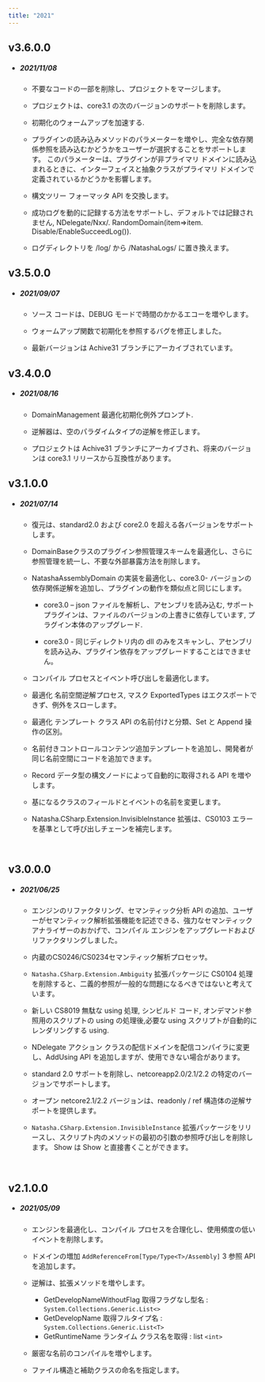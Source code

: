 ```yaml
---
title: "2021"
---  
```

## v3.6.0.0

 - ##### 2021/11/08

   - 不要なコードの一部を削除し、プロジェクトをマージします。

   - プロジェクトは、core3.1 の次のバージョンのサポートを削除します。

   - 初期化のウォームアップを加速する.

   - プラグインの読み込みメソッドのパラメーターを増やし、完全な依存関係参照を読み込むかどうかをユーザーが選択することをサポートします。 このパラメーターは、プラグインが非プライマリ ドメインに読み込まれるときに、インターフェイスと抽象クラスがプライマリ ドメインで定義されているかどうかを影響します。

   - 構文ツリー フォーマッタ API を交換します。

   - 成功ログを動的に記録する方法をサポートし、デフォルトでは記録されません, NDelegate/Nxx/. RandomDomain(item=>item. Disable/EnableSucceedLog()).

   - ログディレクトリを /log/ から /NatashaLogs/ に置き換えます。

## v3.5.0.0

 - ##### 2021/09/07

   - ソース コードは、DEBUG モードで時間のかかるエコーを増やします。

   - ウォームアップ関数で初期化を参照するバグを修正しました。

   - 最新バージョンは Achive31 ブランチにアーカイブされています。

## v3.4.0.0

 - ##### 2021/08/16

   - DomainManagement 最適化初期化例外プロンプト.

   - 逆解器は、空のパラダイムタイプの逆解を修正します。

   - プロジェクトは Achive31 ブランチにアーカイブされ、将来のバージョンは core3.1 リリースから互換性があります。

## v3.1.0.0

 - ##### 2021/07/14

    - 復元は、standard2.0 および core2.0 を超える各バージョンをサポートします。

    - DomainBaseクラスのプラグイン参照管理スキームを最適化し、さらに参照管理を統一し、不要な外部暴露方法を削除します。

    - NatashaAssemblyDomain の実装を最適化し、core3.0- バージョンの依存関係逆解を追加し、プラグインの動作を類似点と同じにします。

      - core3.0 – json ファイルを解析し、アセンブリを読み込む, サポート プラグインは、ファイルのバージョンの上書きに依存しています, プラグイン本体のアップグレード.

      - core3.0 - 同じディレクトリ内の dll のみをスキャンし、アセンブリを読み込み、プラグイン依存をアップグレードすることはできません。

    - コンパイル プロセスとイベント呼び出しを最適化します。

    - 最適化 名前空間逆解プロセス, マスク ExportedTypes はエクスポートできず、例外をスローします。

    - 最適化 テンプレート クラス API の名前付けと分類、Set と Append 操作の区別。

    - 名前付きコントロールコンテンツ追加テンプレートを追加し、開発者が同じ名前空間にコードを追加できます。

    - Record データ型の構文ノードによって自動的に取得される API を増やします。

    - 基になるクラスのフィールドとイベントの名前を変更します。

    - Natasha.CSharp.Extension.InvisibleInstance 拡張は、CS0103 エラーを基準として呼び出しチェーンを補完します。

<br/>

## v3.0.0.0

- ##### 2021/06/25

  - エンジンのリファクタリング、セマンティック分析 API の追加、ユーザーがセマンティック解析拡張機能を記述できる、強力なセマンティック アナライザーのおかげで、コンパイル エンジンをアップグレードおよびリファクタリングしました。

  - 内蔵のCS0246/CS0234セマンティック解析プロセッサ。

  - `Natasha.CSharp.Extension.Ambiguity` 拡張パッケージに CS0104 処理を削除すると、二義的参照が一般的な問題になるべきではないと考えています。

  - 新しい CS8019 無駄な using 処理, シンビルド コード, オンデマンド参照用のスクリプトの using の処理後,必要な using スクリプトが自動的にレンダリングする using.

  - NDelegate アクション クラスの配信ドメインを配信コンパイラに変更し、AddUsing API を追加しますが、使用できない場合があります。

  - standard 2.0 サポートを削除し、netcoreapp2.0/2.1/2.2 の特定のバージョンでサポートします。

  - オープン netcore2.1/2.2 バージョンは、readonly / ref 構造体の逆解サポートを提供します。

  - `Natasha.CSharp.Extension.InvisibleInstance` 拡張パッケージをリリースし、スクリプト内のメソッドの最初の引数の参照呼び出しを削除します。 Show は Show と直接書くことができます。

<br/>

## v2.1.0.0

- ##### 2021/05/09

  - エンジンを最適化し、コンパイル プロセスを合理化し、使用頻度の低いイベントを削除します。

  - ドメインの増加 `AddReferenceFrom[Type/Type<T>/Assembly]` 3 参照 API を追加します。

  - 逆解は、拡張メソッドを増やします。

    - GetDevelopNameWithoutFlag 取得フラグなし型名 : `System.Collections.Generic.List<>`
    - GetDevelopName 取得フルタイプ名 : `System.Collections.Generic.List<T>`
    - GetRuntimeName ランタイム クラス名を取得 : list `<int>`

  - 厳密な名前のコンパイルを増やします。

  - ファイル構造と補助クラスの命名を指定します。

 <br/>

